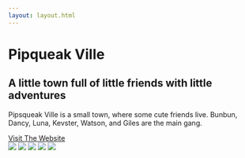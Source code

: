 ```yaml
---
layout: layout.html
---
```

<div class="leftPage">  
               <div class="content singlePage">
                    <div class="titleOfContent">
                         <h1>Pipqueak Ville</h1>
                         <h2>A little town full of little friends with little adventures</h2>
                    </div>
               <p>Pipsqueak Ville is a small town, where some cute friends live. Bunbun, Dancy, Luna, Kevster, Watson, and Giles are the main gang. </p>
               <a class="link" href="https://katiehoang.ca/pipsqueakVille/index.html" target="_blank">Visit The Website</a>          
               </div>  
</div>
<div class="rightPage">
<div class="collection">
          <img src="../img/squeak/FLower_power.png">
          <img src="../img/squeak/set2.png">
          <img src="../img/squeak/maid.png">
          <img src="../img/squeak/squeakthumb.png">
          <img src="../img/squeak/Picnic.png">
</div>
</div>